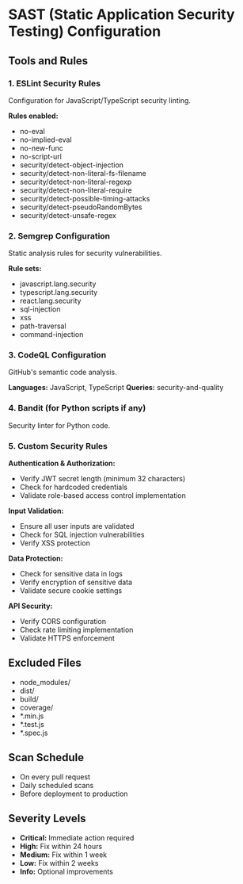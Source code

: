 # SAST (Static Application Security Testing) Configuration

## Tools and Rules

### 1. ESLint Security Rules
Configuration for JavaScript/TypeScript security linting.

**Rules enabled:**
- no-eval
- no-implied-eval  
- no-new-func
- no-script-url
- security/detect-object-injection
- security/detect-non-literal-fs-filename
- security/detect-non-literal-regexp
- security/detect-non-literal-require
- security/detect-possible-timing-attacks
- security/detect-pseudoRandomBytes
- security/detect-unsafe-regex

### 2. Semgrep Configuration
Static analysis rules for security vulnerabilities.

**Rule sets:**
- javascript.lang.security
- typescript.lang.security
- react.lang.security
- sql-injection
- xss
- path-traversal
- command-injection

### 3. CodeQL Configuration
GitHub's semantic code analysis.

**Languages:** JavaScript, TypeScript
**Queries:** security-and-quality

### 4. Bandit (for Python scripts if any)
Security linter for Python code.

### 5. Custom Security Rules

**Authentication & Authorization:**
- Verify JWT secret length (minimum 32 characters)
- Check for hardcoded credentials
- Validate role-based access control implementation

**Input Validation:**
- Ensure all user inputs are validated
- Check for SQL injection vulnerabilities
- Verify XSS protection

**Data Protection:**
- Check for sensitive data in logs
- Verify encryption of sensitive data
- Validate secure cookie settings

**API Security:**
- Verify CORS configuration
- Check rate limiting implementation
- Validate HTTPS enforcement

## Excluded Files
- node_modules/
- dist/
- build/
- coverage/
- *.min.js
- *.test.js
- *.spec.js

## Scan Schedule
- On every pull request
- Daily scheduled scans
- Before deployment to production

## Severity Levels
- **Critical:** Immediate action required
- **High:** Fix within 24 hours
- **Medium:** Fix within 1 week
- **Low:** Fix within 2 weeks
- **Info:** Optional improvements
